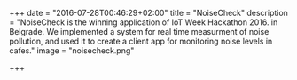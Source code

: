 +++
date = "2016-07-28T00:46:29+02:00"
title = "NoiseCheck"
description = "NoiseCheck is the winning application of IoT Week Hackathon 2016. in Belgrade. We implemented a system for real time measurment of noise pollution, and used it to create a client app for monitoring noise levels in cafes."
image = "noisecheck.png"

+++

